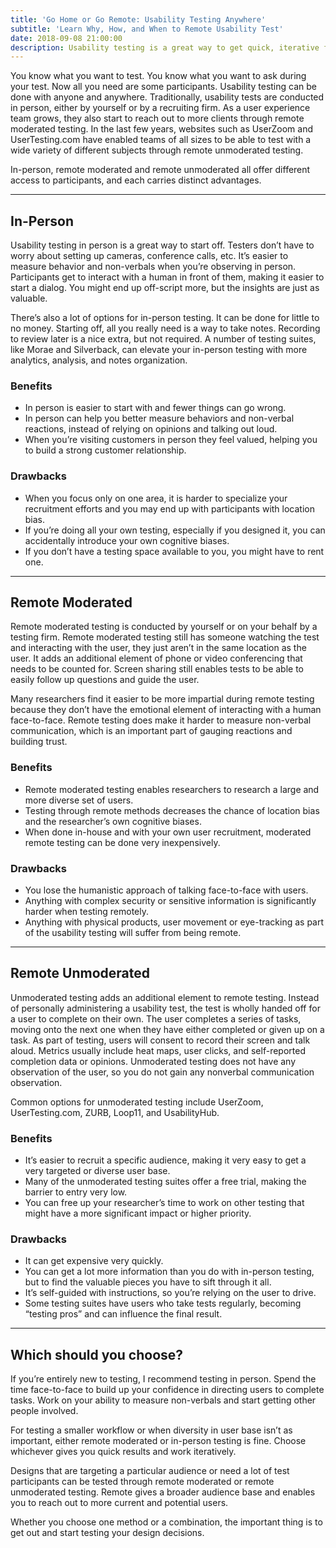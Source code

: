 ```yaml
---
title: 'Go Home or Go Remote: Usability Testing Anywhere'
subtitle: 'Learn Why, How, and When to Remote Usability Test'
date: 2018-09-08 21:00:00
description: Usability testing is a great way to get quick, iterative feedback and you don’t have to be a “UX Designer” to do it. All you need is something to test and an interest in improving your product for your customers.
---
```


You know what you want to test. You know what you want to ask during your test. Now all you need are some participants. Usability testing can be done with anyone and anywhere. Traditionally, usability tests are conducted in person, either by yourself or by a recruiting firm. As a user experience team grows, they also start to reach out to more clients through remote moderated testing. In the last few years, websites such as UserZoom and UserTesting.com have enabled teams of all sizes to be able to test with a wide variety of different subjects through remote unmoderated testing.

In-person, remote moderated and remote unmoderated all offer different access to participants, and each carries distinct advantages.

---

## In-Person
Usability testing in person is a great way to start off. Testers don’t have to worry about setting up cameras, conference calls, etc. It’s easier to measure behavior and non-verbals when you’re observing in person. Participants get to interact with a human in front of them, making it easier to start a dialog. You might end up off-script more, but the insights are just as valuable.

There’s also a lot of options for in-person testing. It can be done for little to no money. Starting off, all you really need is a way to take notes. Recording to review later is a nice extra, but not required. A number of testing suites, like Morae and Silverback, can elevate your in-person testing with more analytics, analysis, and notes organization.

### Benefits
* In person is easier to start with and fewer things can go wrong.
* In person can help you better measure behaviors and non-verbal reactions, instead of relying on opinions and talking out loud.
* When you’re visiting customers in person they feel valued, helping you to build a strong customer relationship.

### Drawbacks
* When you focus only on one area, it is harder to specialize your recruitment efforts and you may end up with participants with location bias.
* If you’re doing all your own testing, especially if you designed it, you can accidentally introduce your own cognitive biases.
* If you don’t have a testing space available to you, you might have to rent one.


---

## Remote Moderated
Remote moderated testing is conducted by yourself or on your behalf by a testing firm. Remote moderated testing still has someone watching the test and interacting with the user, they just aren’t in the same location as the user. It adds an additional element of phone or video conferencing that needs to be counted for. Screen sharing still enables tests to be able to easily follow up questions and guide the user.

Many researchers find it easier to be more impartial during remote testing because they don’t have the emotional element of interacting with a human face-to-face. Remote testing does make it harder to measure non-verbal communication, which is an important part of gauging reactions and building trust.

### Benefits
* Remote moderated testing enables researchers to research a large and more diverse set of users.
* Testing through remote methods decreases the chance of location bias and the researcher’s own cognitive biases.
* When done in-house and with your own user recruitment, moderated remote testing can be done very inexpensively.

### Drawbacks
* You lose the humanistic approach of talking face-to-face with users.
* Anything with complex security or sensitive information is significantly harder when testing remotely.
* Anything with physical products, user movement or eye-tracking as part of the usability testing will suffer from being remote.

---

## Remote Unmoderated
Unmoderated testing adds an additional element to remote testing. Instead of personally administering a usability test, the test is wholly handed off for a user to complete on their own. The user completes a series of tasks, moving onto the next one when they have either completed or given up on a task. As part of testing, users will consent to record their screen and talk aloud. Metrics usually include heat maps, user clicks, and self-reported completion data or opinions. Unmoderated testing does not have any observation of the user, so you do not gain any nonverbal communication observation.

Common options for unmoderated testing include UserZoom, UserTesting.com, ZURB, Loop11, and UsabilityHub.

### Benefits
* It’s easier to recruit a specific audience, making it very easy to get a very targeted or diverse user base.
* Many of the unmoderated testing suites offer a free trial, making the barrier to entry very low.
* You can free up your researcher’s time to work on other testing that might have a more significant impact or higher priority.

### Drawbacks
* It can get expensive very quickly.
* You can get a lot more information than you do with in-person testing, but to find the valuable pieces you have to sift through it all.
* It’s self-guided with instructions, so you’re relying on the user to drive.
* Some testing suites have users who take tests regularly, becoming “testing pros” and can influence the final result.

---

## Which should you choose?
If you’re entirely new to testing, I recommend testing in person. Spend the time face-to-face to build up your confidence in directing users to complete tasks. Work on your ability to measure non-verbals and start getting other people involved.

For testing a smaller workflow or when diversity in user base isn’t as important, either remote moderated or in-person testing is fine. Choose whichever gives you quick results and work iteratively.

Designs that are targeting a particular audience or need a lot of test participants can be tested through remote moderated or remote unmoderated testing. Remote gives a broader audience base and enables you to reach out to more current and potential users.

Whether you choose one method or a combination, the important thing is to get out and start testing your design decisions.
